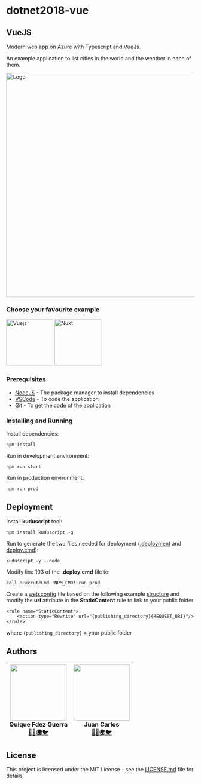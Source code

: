 # dotnet2018-vue
## VueJS

Modern web app on Azure with Typescript and VueJs.

An example application to list cities in the world and the weather in each of them.

<img src="https://i.imgur.com/wRAzxYi.png" width="600" title="Logo">

### Choose your favourite example
[<img src="https://raw.githubusercontent.com/CKGrafico/Frontend-Boilerplates/gh-pages/resources/techs/vue.png" width="125" title="Vuejs">](https://github.com/PlainConcepts/dotnet2018-vue/tree/vuejs)
[<img src="https://raw.githubusercontent.com/CKGrafico/Frontend-Boilerplates/gh-pages/resources/techs/nuxt.png" width="125" title="Nuxt">](https://github.com/PlainConcepts/dotnet2018-vue/tree/nuxtjs)

### Prerequisites

* [NodeJS](https://nodejs.org/es/) - The package manager to install dependencies
* [VSCode](https://code.visualstudio.com/Download) - To code the application
* [Git](https://git-scm.com/) - To get the code of the application

### Installing and Running

Install dependencies:

```
npm install
```

Run in development environment:

```
npm run start
```

Run in production environment:

```
npm run prod
```

## Deployment

Install **kuduscript** tool:

```
npm install kuduscript -g
```

Run to generate the two files needed for deployment ([.deployment](.deployment) and [deploy.cmd](deploy.cmd)):

```
kuduscript -y --node
```

Modify line 103 of the **.deploy.cmd** file to:

`call :ExecuteCmd !NPM_CMD! run prod`

Create a [web.config](web.config) file based on the following example [structure](https://github.com/projectkudu/kudu/wiki/Using-a-custom-web.config-for-Node-apps) and modify the **url** attribute in the **StaticContent** rule to link to your public folder.

```
<rule name="StaticContent">
    <action type="Rewrite" url="{publishing_directory}{REQUEST_URI}"/>
</rule>
```

where `{publishing_directory}` = your public folder

## Authors


| <img src="https://i.imgur.com/CcJ7vXL.jpg" width="150"><br>**Quique Fdez Guerra**<br>[👨‍💻](https://github.com/CKGrafico)[🌍](http://ckgrafico.com)[🐦](https://twitter.com/CKGrafico) | <img src="https://i.imgur.com/W8Ks7Ss.jpg" width="150"><br>**Juan Carlos**<br>[👨‍💻](https://github.com/jcarloslr10)[🌍](http://plainconcepts.com)[🐦](https://twitter.com/jcarloslr10)
| :---: | :---: |

## License

This project is licensed under the MIT License - see the [LICENSE.md](LICENSE) file for details
